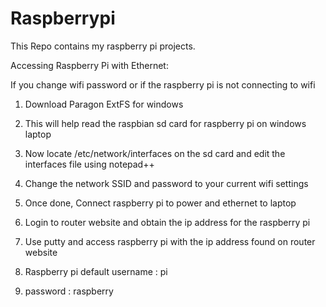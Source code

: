 # Raspberrypi


This Repo contains my raspberry pi projects.


Accessing Raspberry Pi with Ethernet:

If you change wifi password or if the raspberry pi is not connecting to wifi

1) Download Paragon ExtFS for windows 

2) This will help read the raspbian sd card for raspberry pi on windows laptop

3) Now locate /etc/network/interfaces on the sd card and edit the interfaces file using notepad++

4) Change the network SSID and password to your current wifi settings

5) Once done, Connect raspberry pi to power and ethernet to laptop

6) Login to router website and obtain the ip address for the raspberry pi

7) Use putty and access raspberry pi with the ip address found on router website

8) Raspberry pi default username : pi

9) password : raspberry
